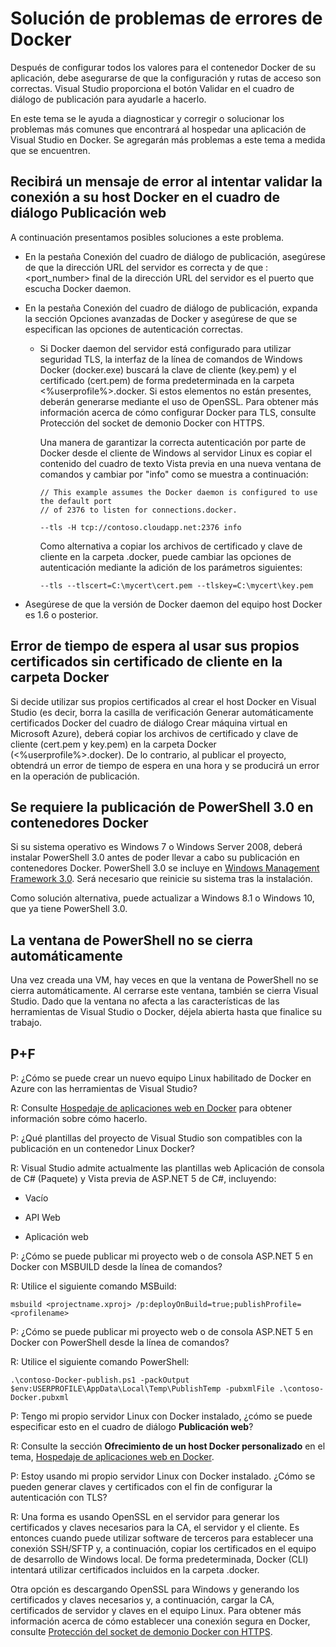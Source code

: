 <properties
   pageTitle="Solución de problemas de errores de Docker | Microsoft Azure"
   description="Solucione los problemas que encuentre al usar Visual Studio para crear e implementar aplicaciones web en Docker."
   services="visual-studio-online"
   documentationCenter="na"
   authors="kempb"
   manager="douge"
   editor="tglee" />
<tags
   ms.service="multiple"
   ms.devlang="dotnet"
   ms.topic="article"
   ms.tgt_pltfrm="na"
   ms.workload="multiple"
   ms.date="08/17/2015"
   ms.author="kempb" />

# Solución de problemas de errores de Docker

Después de configurar todos los valores para el contenedor Docker de su aplicación, debe asegurarse de que la configuración y rutas de acceso son correctas. Visual Studio proporciona el botón Validar en el cuadro de diálogo de publicación para ayudarle a hacerlo.

En este tema se le ayuda a diagnosticar y corregir o solucionar los problemas más comunes que encontrará al hospedar una aplicación de Visual Studio en Docker. Se agregarán más problemas a este tema a medida que se encuentren.

## Recibirá un mensaje de error al intentar validar la conexión a su host Docker en el cuadro de diálogo Publicación web

A continuación presentamos posibles soluciones a este problema.

- En la pestaña Conexión del cuadro de diálogo de publicación, asegúrese de que la dirección URL del servidor es correcta y de que :<port_number> final de la dirección URL del servidor es el puerto que escucha Docker daemon.

- En la pestaña Conexión del cuadro de diálogo de publicación, expanda la sección Opciones avanzadas de Docker y asegúrese de que se especifican las opciones de autenticación correctas.
  - Si Docker daemon del servidor está configurado para utilizar seguridad TLS, la interfaz de la línea de comandos de Windows Docker (docker.exe) buscará la clave de cliente (key.pem) y el certificado (cert.pem) de forma predeterminada en la carpeta <%userprofile%>.docker. Si estos elementos no están presentes, deberán generarse mediante el uso de OpenSSL. Para obtener más información acerca de cómo configurar Docker para TLS, consulte Protección del socket de demonio Docker con HTTPS.

	Una manera de garantizar la correcta autenticación por parte de Docker desde el cliente de Windows al servidor Linux es copiar el contenido del cuadro de texto Vista previa en una nueva ventana de comandos y cambiar <command> por "info" como se muestra a continuación:

    ```
    // This example assumes the Docker daemon is configured to use the default port
    // of 2376 to listen for connections.docker.

    --tls -H tcp://contoso.cloudapp.net:2376 info
    ```

    Como alternativa a copiar los archivos de certificado y clave de cliente en la carpeta .docker, puede cambiar las opciones de autenticación mediante la adición de los parámetros siguientes:

    ```
    --tls --tlscert=C:\mycert\cert.pem --tlskey=C:\mycert\key.pem
    ```
- Asegúrese de que la versión de Docker daemon del equipo host Docker es 1.6 o posterior.

## Error de tiempo de espera al usar sus propios certificados sin certificado de cliente en la carpeta Docker

Si decide utilizar sus propios certificados al crear el host Docker en Visual Studio (es decir, borra la casilla de verificación Generar automáticamente certificados Docker del cuadro de diálogo Crear máquina virtual en Microsoft Azure), deberá copiar los archivos de certificado y clave de cliente (cert.pem y key.pem) en la carpeta Docker (<%userprofile%>.docker). De lo contrario, al publicar el proyecto, obtendrá un error de tiempo de espera en una hora y se producirá un error en la operación de publicación.

## Se requiere la publicación de PowerShell 3.0 en contenedores Docker

Si su sistema operativo es Windows 7 o Windows Server 2008, deberá instalar PowerShell 3.0 antes de poder llevar a cabo su publicación en contenedores Docker. PowerShell 3.0 se incluye en [Windows Management Framework 3.0](https://www.microsoft.com/es-es/download/details.aspx?id=34595). Será necesario que reinicie su sistema tras la instalación.

Como solución alternativa, puede actualizar a Windows 8.1 o Windows 10, que ya tiene PowerShell 3.0.

## La ventana de PowerShell no se cierra automáticamente

Una vez creada una VM, hay veces en que la ventana de PowerShell no se cierra automáticamente. Al cerrarse este ventana, también se cierra Visual Studio. Dado que la ventana no afecta a las características de las herramientas de Visual Studio o Docker, déjela abierta hasta que finalice su trabajo.

## P+F

P: ¿Cómo se puede crear un nuevo equipo Linux habilitado de Docker en Azure con las herramientas de Visual Studio?

R: Consulte [Hospedaje de aplicaciones web en Docker](vs-azure-tools-docker-hosting-web-apps-in-docker) para obtener información sobre cómo hacerlo.

P: ¿Qué plantillas del proyecto de Visual Studio son compatibles con la publicación en un contenedor Linux Docker?

R: Visual Studio admite actualmente las plantillas web Aplicación de consola de C# (Paquete) y Vista previa de ASP.NET 5 de C#, incluyendo:

- Vacío

- API Web

- Aplicación web

P: ¿Cómo se puede publicar mi proyecto web o de consola ASP.NET 5 en Docker con MSBUILD desde la línea de comandos?

R: Utilice el siguiente comando MSBuild:

    msbuild <projectname.xproj> /p:deployOnBuild=true;publishProfile=<profilename>

P: ¿Cómo se puede publicar mi proyecto web o de consola ASP.NET 5 en Docker con PowerShell desde la línea de comandos?

R: Utilice el siguiente comando PowerShell:

```
.\contoso-Docker-publish.ps1 -packOutput $env:USERPROFILE\AppData\Local\Temp\PublishTemp -pubxmlFile .\contoso-Docker.pubxml
```

P: Tengo mi propio servidor Linux con Docker instalado, ¿cómo se puede especificar esto en el cuadro de diálogo **Publicación web**?

R: Consulte la sección **Ofrecimiento de un host Docker personalizado** en el tema, [Hospedaje de aplicaciones web en Docker](vs-azure-tools-docker-hosting-web-apps-in-docker).

P: Estoy usando mi propio servidor Linux con Docker instalado. ¿Cómo se pueden generar claves y certificados con el fin de configurar la autenticación con TLS?

R: Una forma es usando OpenSSL en el servidor para generar los certificados y claves necesarios para la CA, el servidor y el cliente. Es entonces cuando puede utilizar software de terceros para establecer una conexión SSH/SFTP y, a continuación, copiar los certificados en el equipo de desarrollo de Windows local. De forma predeterminada, Docker (CLI) intentará utilizar certificados incluidos en la carpeta <userprofile>.docker.

Otra opción es descargando OpenSSL para Windows y generando los certificados y claves necesarios y, a continuación, cargar la CA, certificados de servidor y claves en el equipo Linux. Para obtener más información acerca de cómo establecer una conexión segura en Docker, consulte [Protección del socket de demonio Docker con HTTPS](https://docs.docker.com/articles/https/).

<!---HONumber=August15_HO8-->